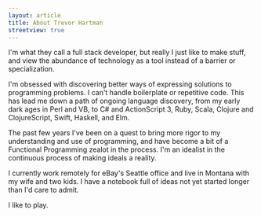 ```yaml
---
layout: article
title: About Trevor Hartman
streetview: true
---
```


I'm what they call a full stack developer, but really I just like to make stuff,
and view the abundance of technology as a tool instead of a barrier or
specialization.

I'm obsessed with discovering better ways of expressing solutions to programming
problems. I can't handle boilerplate or repetitive code. This has lead me down a
path of ongoing language discovery, from my early dark ages in Perl and VB, to
C# and ActionScript 3, Ruby, Scala, Clojure and ClojureScript, Swift, Haskell,
and Elm.

The past few years I've been on a quest to bring more rigor to my understanding
and use of programming, and have become a bit of a Functional Programming zealot
in the process. I'm an idealist in the continuous process of making ideals a
reality.

I currently work remotely for eBay's Seattle office and live in Montana with my
wife and two kids. I have a notebook full of ideas not yet started longer than
I'd care to admit.

I like to play.
